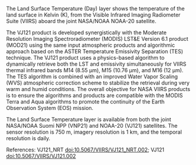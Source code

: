 The Land Surface Temperature (Day) layer shows the temperature of the land surface in Kelvin (K), from the Visible Infrared Imaging Radiometer Suite (VIIRS) aboard the joint NASA/NOAA NOAA-20 satellite.

The VJ121 product is developed synergistically with the Moderate Resolution Imaging Spectroradiometer (MODIS) LST&E Version 6.1 product (MOD21) using the same input atmospheric products and algorithmic approach based on the ASTER Temperature Emissivity Separation (TES) technique. The VJ121 product uses a physics-based algorithm to dynamically retrieve both the LST and emissivity simultaneously for VIIRS thermal infrared bands M14 (8.55 µm), M15 (10.76 µm), and M16 (12 µm). The TES algorithm is combined with an improved Water Vapor Scaling (WVS) atmospheric correction scheme to stabilize the retrieval during very warm and humid conditions. The overall objective for NASA VIIRS products is to ensure the algorithms and products are compatible with the MODIS Terra and Aqua algorithms to promote the continuity of the Earth Observation System (EOS) mission.

The Land Surface Temperature layer is available from both the joint NASA/NOAA Suomi NPP (VNP21) and NOAA-20 (VJ121) satellites. The sensor resolution is 750 m, imagery resolution is 1 km, and the temporal resolution is daily.

References: VJ121_NRT [doi:10.5067/VIIRS/VJ121_NRT.002](https://doi.org/10.5067/VIIRS/VJ121_NRT.002); VJ121 [doi:10.5067/VIIRS/VJ121.002](https://doi.org/10.5067/VIIRS/VJ121.002)